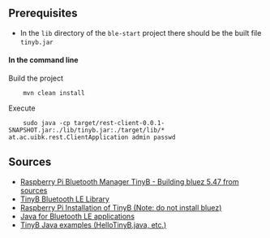 ## Prerequisites

* In the `lib` directory of the `ble-start` project there should be the built file `tinyb.jar`

#### In the command line
Build the project

        mvn clean install
        
Execute 

        sudo java -cp target/rest-client-0.0.1-SNAPSHOT.jar:./lib/tinyb.jar:./target/lib/* at.ac.uibk.rest.ClientApplication admin passwd

## Sources
* [Raspberry Pi Bluetooth Manager TinyB - Building bluez 5.47 from sources](https://github.com/sputnikdev/bluetooth-manager-tinyb)
* [TinyB Bluetooth LE Library](https://github.com/intel-iot-devkit/tinyb)
* [Raspberry Pi Installation of TinyB (Note: do not install bluez)](http://www.martinnaughton.com/2017/07/install-intel-tinyb-java-bluetooth.html)
* [Java for Bluetooth LE applications](https://www.codeproject.com/Articles/1086361/Java-for-Bluetooth-LE-applications)
* [TinyB Java examples (HelloTinyB.java, etc.)](https://github.com/intel-iot-devkit/tinyb/tree/master/examples/java)